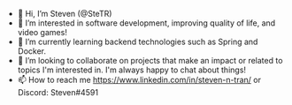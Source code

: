 - 👋 Hi, I’m Steven (@SteTR)
- 👀 I’m interested in software development, improving quality of life, and video games!
- 🌱 I’m currently learning backend technologies such as Spring and Docker.
- 💞️ I’m looking to collaborate on projects that make an impact or related to topics I'm interested in. I'm always happy to chat about things!
- 📫 How to reach me https://www.linkedin.com/in/steven-n-tran/ or Discord: Steven#4591

<!---
SteTR/SteTR is a ✨ special ✨ repository because its `README.md` (this file) appears on your GitHub profile.
You can click the Preview link to take a look at your changes.
--->
